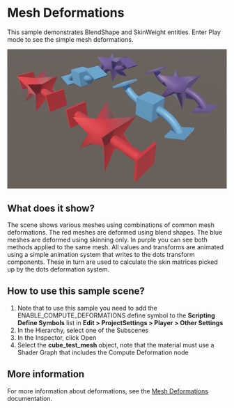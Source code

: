 # Mesh Deformations

This sample demonstrates BlendShape and SkinWeight entities. Enter Play mode to see the simple mesh deformations.

<img src="../../../READMEimages/Deformations.PNG" width="600">

## What does it show?

The scene shows various meshes using combinations of common mesh deformations. The red meshes are deformed using blend shapes. The blue meshes are deformed using skinning only. In purple you can see both methods applied to the same mesh. All values and transforms are animated using a simple animation system that writes to the dots transform components. These in turn are used to calculate the skin matrices picked up by the dots deformation system.


## How to use this sample scene?

1. Note that to use this sample you need to add the ENABLE_COMPUTE_DEFORMATIONS define symbol to the **Scripting Define Symbols** list in **Edit > ProjectSettings > Player > Other Settings**
2. In the Hierarchy, select one of the Subscenes
3. In the Inspector, click Open
4. Select the **cube_test_mesh** object, note that the material must use a Shader Graph that includes the Compute Deformation node

## More information

For more information about deformations, see the [Mesh Deformations](https://docs.unity3d.com/Packages/com.unity.entities.graphics@1.0/manual/mesh_deformations.html) documentation.
